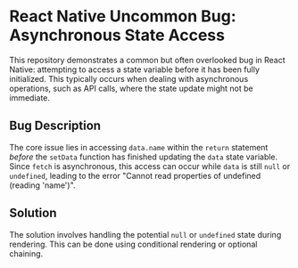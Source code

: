 # React Native Uncommon Bug: Asynchronous State Access

This repository demonstrates a common but often overlooked bug in React Native: attempting to access a state variable before it has been fully initialized. This typically occurs when dealing with asynchronous operations, such as API calls, where the state update might not be immediate.

## Bug Description

The core issue lies in accessing `data.name` within the `return` statement *before* the `setData` function has finished updating the `data` state variable. Since `fetch` is asynchronous, this access can occur while `data` is still `null` or `undefined`, leading to the error "Cannot read properties of undefined (reading 'name')".

## Solution

The solution involves handling the potential `null` or `undefined` state during rendering.  This can be done using conditional rendering or optional chaining.